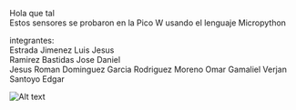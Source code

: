 Hola que tal  
Estos sensores se probaron en la Pico W usando el lenguaje Micropython

integrantes:  
Estrada Jimenez Luis Jesus  
Ramirez Bastidas Jose Daniel 
<br>Jesus Roman Dominguez Garcia 
Rodriguez Moreno Omar Gamaliel 
Verjan Santoyo Edgar 

![Alt text](https://github.com/JesusEstrad4/Sensores_Pico_W/blob/main/Imagenes_presentacion/Pico.jpg)
